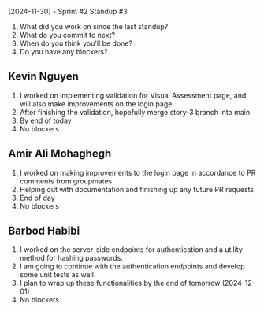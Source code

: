 [2024-11-30] - Sprint #2 Standup #3
1. What did you work on since the last standup?
2. What do you commit to next?
3. When do you think you'll be done?
4. Do you have any blockers?

## Kevin Nguyen

1. I worked on implementing vaildation for Visual Assessment page, and will also make improvements on the login page
2. After finishing the validation, hopefully merge story-3 branch into main
3. By end of today
4. No blockers

## Amir Ali Mohaghegh

1. I worked on making improvements to the login page in accordance to PR comments from groupmates
2. Helping out with documentation and finishing up any future PR requests
3. End of day
4. No blockers

## Barbod Habibi

1. I worked on the server-side endpoints for authentication and a utility method for hashing passwords.
2. I am going to continue with the authentication endpoints and develop some unit tests as well.
3. I plan to wrap up these functionalities by the end of tomorrow (2024-12-01)
4. No blockers
